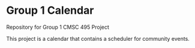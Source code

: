 Group 1 Calendar
===============

Repository for Group 1 CMSC 495 Project

This project is a calendar that contains a scheduler for community events.